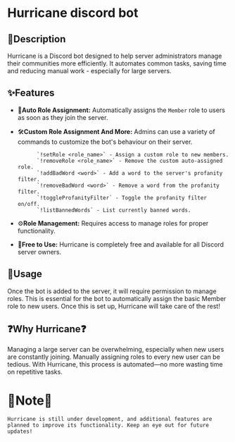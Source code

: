 # Hurricane discord bot

## 📘Description

Hurricane is a Discord bot designed to help server administrators manage their communities more efficiently. It automates common tasks, saving time and reducing manual work - especially for large servers.
## ✨Features
 * 🔐**Auto Role Assignment:** Automatically assigns the `Member` role to users as soon as they join the server.

 * 🛠️**Custom Role Assignment And More:** Admins can use a variety of commands to customize the bot's behaviour on their server.
    
             `!setRole <role_name>` - Assign a custom role to new members. 
             `!removeRole <role_name>` - Remove the custom auto-assigned role.                                                                                           
             `!addBadWord <word>` - Add a word to the server's profanity filter.                                                
             `!removeBadWord <word>` - Remove a word from the profanity filter.                                                             
             `!toggleProfanityFilter` - Toggle the profanity filter on/off.                                                                                                 
             `!listBannedWords` - List currently banned words.                                                                                  

 * ⚙️**Role Management:** Requires access to manage roles for proper functionality.

 * 💸**Free to Use:** Hurricane is completely free and available for all Discord server owners.

## 🚀Usage
Once the bot is added to the server, it will require permission to manage roles. 
This is essential for the bot to automatically assign the basic Member role to new users. 
Once this is set up, Hurricane will take care of the rest!

## ❓Why Hurricane❓
Managing a large server can be overwhelming, especially when new users are constantly joining. 
Manually assigning roles to every new user can be tedious. 
With Hurricane, this process is automated—no more wasting time on repetitive tasks.

# 📌Note📌
`Hurricane is still under development, and additional features are planned to improve its functionality. Keep an eye out for future updates!` 